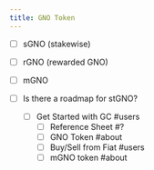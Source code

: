 ```yaml
--- 
title: GNO Token
---
```




- [ ] sGNO (stakewise)
- [ ] rGNO (rewarded GNO)
- [ ] mGNO
- [ ] Is there a roadmap for stGNO?

  * [ ] Get Started with GC #users
    * [ ] Reference Sheet #?
    * [ ] GNO Token #about
    * [ ] Buy/Sell from Fiat #users
    * [ ] mGNO token #about